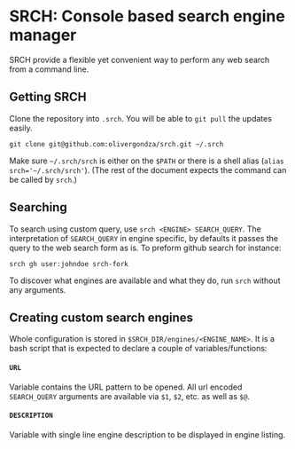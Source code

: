 # SRCH: Console based search engine manager 

SRCH provide a flexible yet convenient way to perform any web search from a command line.

## Getting SRCH

Clone the repository into `.srch`. You will be able to `git pull` the updates easily.

    git clone git@github.com:olivergondza/srch.git ~/.srch

Make sure `~/.srch/srch` is either on the `$PATH` or there is a shell alias (`alias srch='~/.srch/srch'`). (The rest of the document expects the command can be called by `srch`.)

## Searching

To search using custom query, use `srch <ENGINE> SEARCH_QUERY`. The interpretation of `SEARCH_QUERY` in engine specific, by defaults it passes the query to the web search form as is. To preform github search for instance:

    srch gh user:johndoe srch-fork

To discover what engines are available and what they do, run `srch` without any arguments.

## Creating custom search engines

Whole configuration is stored in `$SRCH_DIR/engines/<ENGINE_NAME>`. It is a bash script that is expected to declare a couple of variables/functions:

#### `URL`

Variable contains the URL pattern to be opened. All url encoded `SEARCH_QUERY` arguments are available via `$1`, `$2`, etc. as well as `$@`.

#### `DESCRIPTION`

Variable with single line engine description to be displayed in engine listing.
